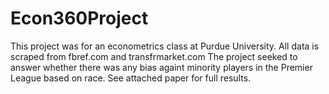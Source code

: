 # Econ360Project
This project was for an econometrics class at Purdue University. All data is scraped from fbref.com and transfrmarket.com
The project seeked to answer whether there was any bias againt minority players in the Premier League based on race. See attached paper for full results.
